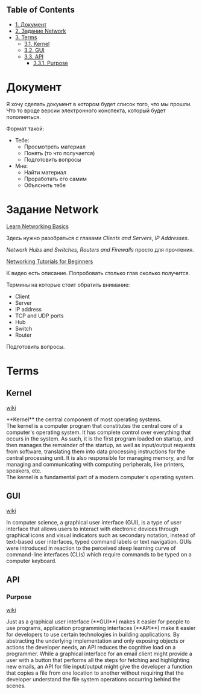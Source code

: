 <div id="table-of-contents">
<h2>Table of Contents</h2>
<div id="text-table-of-contents">
<ul>
<li><a href="#orgheadline1">1. Документ</a></li>
<li><a href="#orgheadline2">2. Задание Network</a></li>
<li><a href="#orgheadline7">3. Terms</a>
<ul>
<li><a href="#orgheadline3">3.1. Kernel</a></li>
<li><a href="#orgheadline4">3.2. GUI</a></li>
<li><a href="#orgheadline6">3.3. API</a>
<ul>
<li><a href="#orgheadline5">3.3.1. Purpose</a></li>
</ul>
</li>
</ul>
</li>
</ul>
</div>
</div>

# Документ<a id="orgheadline1"></a>

<p class="verse">
Я хочу сделать документ в котором будет список того, что мы прошли.<br  />
Что то вроде версии электронного конспекта, который будет пополняться.<br  />
</p>

Формат такой:

-   Тебе:
    -   Просмотреть материал
    -   Понять (то что получается)
    -   Подготовить вопросы
-   Мне:
    -   Найти материал
    -   Проработать его самим
    -   Объяснить тебе

# Задание Network<a id="orgheadline2"></a>

[Learn Networking Basics](https://commotionwireless.net/docs/cck/networking/learn-networking-basics/)

Здесь нужно разобраться с главами  *Clients and Servers*, *IP Addresses*.

*Network Hubs* and *Switches, Routers and Firewalls* просто для прочтения.

[Networking Tutorials for Beginners](https://www.youtube.com/watch?v=xpXhudbsrr8)

К видео есть описание. Попробовать столько глав сколько получится.

Термины на которые стоит обратить внимание:

-   Client
-   Server
-   IP address
-   TCP and UDP ports
-   Hub
-   Switch
-   Router

<span class="underline">Подготовить вопросы.</span>

# Terms<a id="orgheadline7"></a>

## Kernel<a id="orgheadline3"></a>

[wiki](https://en.wikipedia.org/wiki/Kernel_(operating_system))

<p class="verse">
**Kernel** the central component of most operating systems.<br  />
The kernel is a computer program that constitutes the central core of a computer's operating system. It has complete control over everything that occurs in the system. As such, it is the first program loaded on startup, and then manages the remainder of the startup, as well as input/output requests from software, translating them into data processing instructions for the central processing unit. It is also responsible for managing memory, and for managing and communicating with computing peripherals, like printers, speakers, etc.<br  />
The kernel is a fundamental part of a modern computer's operating system.<br  />
</p>

## GUI<a id="orgheadline4"></a>

[wiki](https://en.wikipedia.org/wiki/Graphical_user_interface)

<p class="verse">
In computer science, a graphical user interface (GUI), is a type of user interface that allows users to interact with electronic devices through graphical icons and visual indicators such as secondary notation, instead of text-based user interfaces, typed command labels or text navigation. GUIs were introduced in reaction to the perceived steep learning curve of command-line interfaces (CLIs) which require commands to be typed on a computer keyboard.<br  />
</p>

## API<a id="orgheadline6"></a>

### Purpose<a id="orgheadline5"></a>

[wiki](https://en.wikipedia.org/wiki/Application_programming_interface)

<p class="verse">
Just as a graphical user interface (**GUI**) makes it easier for people to use programs, application programming interfaces (**API**) make it easier for developers to use certain technologies in building applications. By abstracting the underlying implementation and only exposing objects or actions the developer needs, an API reduces the cognitive load on a programmer. While a graphical interface for an email client might provide a user with a button that performs all the steps for fetching and highlighting new emails, an API for file input/output might give the developer a function that copies a file from one location to another without requiring that the developer understand the file system operations occurring behind the scenes.<br  />
</p>